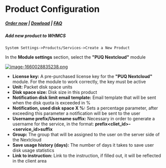 # Product Configuration

#####  [Order now](https://panel.puqcloud.com/index.php?rp=/store/whmcs-module-nextcloud) | [Dowload](https://download.puqcloud.com/WHMCS/servers/PUQ_WHMCS-Nextcloud/) | [FAQ](https://faq.puqcloud.com/)

##### Add new product to WHMCS

```
System Settings->Products/Services->Create a New Product
```

In the **Module settings** section, select the **"PUQ Nextcloud"** module

[![image-1660028835238.png](https://doc.puq.info/uploads/images/gallery/2022-08/scaled-1680-/image-1660028835238.png)](https://doc.puq.info/uploads/images/gallery/2022-08/image-1660028835238.png)

- **License key:** A pre-purchased license key for the **"PUQ Nextcloud"** module. For the module to work correctly, the key must be active
- **Unit:** Packet disk space units
- **Disk space size:** Disk size in this product
- **Notification disk limit email template:** Email template that will be sent when the disk quota is exceeded in %
- **Notification, used disk space X %:** Sets a percentage parameter, after exceeding this parameter a notification will be sent to the user
- **Username prefix/Username suffix:** Necessary in order to generate a username for the service, in the format: **prefix&lt;cliet\_id&gt;-&lt;service\_id&gt;suffix**
- **Group:** The group that will be assigned to the user on the server side of the Nextcloud
- **Save usage history (days):** The number of days it takes to save user disk usage statistics
- **Link to instruction:** Link to the instruction, if filled out, it will be reflected in the client area
